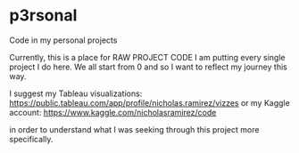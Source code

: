 # p3rsonal
Code in my personal projects

Currently, this is a place for RAW PROJECT CODE
I am putting every single project I do here. We all start from 0 and so I want to reflect my journey this way.

I suggest my Tableau visualizations: https://public.tableau.com/app/profile/nicholas.ramirez/vizzes
or my Kaggle account: https://www.kaggle.com/nicholasramirez/code

in order to understand what I was seeking through this project more specifically.
